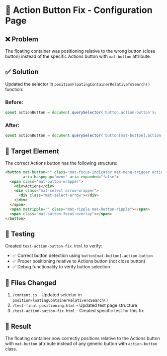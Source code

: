 # 🔧 Action Button Fix - Configuration Page

## ❌ Problem
The floating container was positioning relative to the wrong button (close button) instead of the specific Actions button with `mat-button` attribute.

## ✅ Solution
Updated the selector in `positionFloatingContainerRelativeToSearch()` function:

### Before:
```javascript
const actionButton = document.querySelector('button.action-button');
```

### After:
```javascript
const actionButton = document.querySelector('button[mat-button].action-button');
```

## 🎯 Target Element
The correct Actions button has the following structure:
```html
<button mat-button="" class="mat-focus-indicator mat-menu-trigger action-button mat-button mat-button-base" 
        aria-haspopup="menu" aria-expanded="false">
  <span class="mat-button-wrapper">
    <div>Actions</div>
    <div class="mat-select-arrow-wrapper">
      <div class="mat-select-arrow"></div>
    </div>
  </span>
  <span matripple="" class="mat-ripple mat-button-ripple"></span>
  <span class="mat-button-focus-overlay"></span>
</button>
```

## 🧪 Testing
Created `test-action-button-fix.html` to verify:
- ✅ Correct button detection using `button[mat-button].action-button`
- ✅ Proper positioning relative to Actions button (not close button)
- ✅ Debug functionality to verify button selection

## 📁 Files Changed
1. `/content.js` - Updated selector in `positionFloatingContainerRelativeToSearch()`
2. `/test-final-positioning.html` - Updated test page structure
3. `/test-action-button-fix.html` - Created specific test for this fix

## 🚀 Result
The floating container now correctly positions relative to the Actions button with `mat-button` attribute instead of any generic button with `action-button` class.
